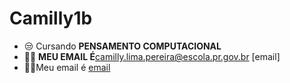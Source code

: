 # Camilly1b
- 😒 Cursando **PENSAMENTO COMPUTACIONAL**
- 😮‍💨 **MEU EMAIL É**camilly.lima.pereira@escola.pr.gov.br [email]
- 😶‍🌫️Meu email é [email](camilly.lima.pereira@escola.pr.gov.br)
